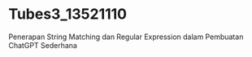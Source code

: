 # Tubes3_13521110
Penerapan String Matching dan Regular Expression dalam Pembuatan ChatGPT Sederhana
